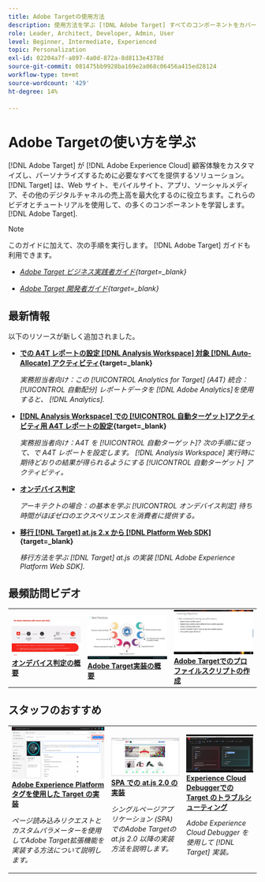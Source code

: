 ```yaml
---
title: Adobe Targetの使用方法
description: 使用方法を学ぶ [!DNL Adobe Target] すべてのコンポーネントをカバーするこのチュートリアルとビデオのコレクションが用意されています。
role: Leader, Architect, Developer, Admin, User
level: Beginner, Intermediate, Experienced
topic: Personalization
exl-id: 02204a7f-a897-4a0d-872a-8d8113e4378d
source-git-commit: 081475bb9928ba169e2a068c06456a415ed28124
workflow-type: tm+mt
source-wordcount: '429'
ht-degree: 14%

---
```


# Adobe Targetの使い方を学ぶ

[!DNL Adobe Target] が [!DNL Adobe Experience Cloud] 顧客体験をカスタマイズし、パーソナライズするために必要なすべてを提供するソリューション。 [!DNL Target] は、Web サイト、モバイルサイト、アプリ、ソーシャルメディア、その他のデジタルチャネルの売上高を最大化するのに役立ちます。これらのビデオとチュートリアルを使用して、の多くのコンポーネントを学習します。 [!DNL Adobe Target].

>[!NOTE]
>
>このガイドに加えて、次の手順を実行します。 [!DNL Adobe Target] ガイドも利用できます。
>
>* *[Adobe Target ビジネス実践者ガイド](https://experienceleague.adobe.com/docs/target/using/target-home.html?lang=ja){target=_blank}*
>
>* *[Adobe Target 開発者ガイド](https://experienceleague.adobe.com/docs/target-dev/developer/overview.html){target=_blank}*


## 最新情報

以下のリソースが新しく追加されました。

* **[での A4T レポートの設定 [!DNL Analysis Workspace] 対象 [!DNL Auto-Allocate] アクティビティ](integrations/set-up-a4t-reports-in-analysis-workspace-for-auto-allocate-activities.md){target=_blank}**

   *実務担当者向け：この [!UICONTROL Analytics for Target] (A4T) 統合： [!UICONTROL 自動配分] レポートデータを [!DNL Adobe Analytics]を使用すると、 [!DNL Analytics].*


* **[ [!DNL Analysis Workspace]  での [!UICONTROL 自動ターゲット]アクティビティ用 A4T レポートの設定](integrations/set-up-a4t-reports-in-analysis-workspace-for-auto-target-activities.md){target=_blank}**

   *実務担当者向け：A4T を [!UICONTROL 自動ターゲット]? 次の手順に従って、で A4T レポートを設定します。 [!DNL Analysis Workspace] 実行時に期待どおりの結果が得られるようにする [!UICONTROL 自動ターゲット] アクティビティ。*

* **[オンデバイス判定](implementation/on-device-decisioning-overview.md)**

   *アーキテクトの場合：の基本を学ぶ [!UICONTROL オンデバイス判定] 待ち時間がほぼゼロのエクスペリエンスを消費者に提供する。*

* **[移行 [!DNL Target] at.js 2.x から [!DNL Platform Web SDK]](https://experienceleague.adobe.com/docs/platform-learn/migrate-target-to-websdk/introduction.html?lang=ja){target=_blank}**

   *移行方法を学ぶ [!DNL Target] at.js の実装 [!DNL Adobe Experience Platform Web SDK].*

## 最頻訪問ビデオ

<table>
<tr>
  <td>
    <a href="https://experienceleague.adobe.com/docs/target-dev/developer/server-side/on-device-decisioning/overview.html"> 
      <img alt="オンデバイス判定の概要" src="./assets/329032.png"/>
    </a>
    <div>
      <a href="https://experienceleague.adobe.com/docs/target-dev/developer/server-side/on-device-decisioning/overview.html">
    <strong>オンデバイス判定の概要</strong>
    </a>
    </div>
    <!--- <p>
    <em>Learn how to implement the Adobe Target extension with a page load request and custom parameters.</em>
    <p> --->
  </td>
   <td>
    <a href="https://experienceleague.adobe.com/docs/target-learn/tutorials/implementation/2.1-intro-to-target-implementation.html">
      <img alt="Adobe Target実装の概要" src="./assets/35139.png" />
    </a>
    <div>
    <a href="https://experienceleague.adobe.com/docs/target-learn/tutorials/implementation/2.1-intro-to-target-implementation.html">
    <strong>Adobe Target実装の概要</strong>
    </a>
    </div>
    <!--- <p>
    <em> Learn how to implement at.js 2.0 (and later) in SPAs.</em>
    <p> --->
  </td>
  <td>
    <a href="https://experienceleague.adobe.com/docs/target-learn/tutorials/audiences/create-profile-scripts.html">
      <img alt="Adobe Targetでのプロファイルスクリプトの作成" src="./assets/17394.png" />
    </a>
    <div>
      <a href="https://experienceleague.adobe.com/docs/target-learn/tutorials/audiences/create-profile-scripts.html">
    <strong>Adobe Targetでのプロファイルスクリプトの作成</strong>
    </a>
    </div>
    <!--- <p>
    <em>Learn how to use the Adobe Experience Cloud Debugger to understand your [!DNL Target] implementation. Learn how to quickly view your library configuration, examine requests to make sure that your custom parameters are being passed correctly, turn on console logging, and disable all [!DNL Target] requests, and use the Mbox Trace tool.</em>
    <p> --->
  </td>
</tr>
</table>

## スタッフのおすすめ

<table>
<tr>
  <td>
    <a href="https://experienceleague.adobe.com/docs/platform-learn/implement-in-websites/implement-solutions/target.html"> 
      <img alt="Adobe Experience Platformタグを使用した Target の実装" src="./assets/add-adobe-target.png"/>
    </a>
    <div>
      <a href="https://experienceleague.adobe.com/docs/platform-learn/implement-in-websites/implement-solutions/target.html">
    <strong>Adobe Experience Platformタグを使用した Target の実装</strong>
    </a>
    </div>
    <p>
    <em>ページ読み込みリクエストとカスタムパラメーターを使用してAdobe Target拡張機能を実装する方法について説明します。</em>
    <p>
  </td>
   <td>
    <a href="https://experienceleague.adobe.com/docs/target-learn/tutorials/implementation/implement-atjs-20-in-a-single-page-application.html">
      <img alt="シングルページアプリケーション (SPA) での at.js 2.0 を使用したAdobe Targetの実装" src="./assets/26248.png" />
    </a>
    <div>
    <a href="https://experienceleague.adobe.com/docs/target-learn/tutorials/implementation/implement-atjs-20-in-a-single-page-application.html">
    <strong>SPA での at.js 2.0 の実装</strong>
    </a>
    </div>
    <p>
    <em> シングルページアプリケーション (SPA) でのAdobe Targetの at.js 2.0 以降の実装方法を説明します。</em>
    <p>
  </td>
  <td>
    <a href="https://experienceleague.adobe.com/docs/target-learn/tutorials/troubleshooting/troubleshoot-with-the-experience-cloud-debugger.html">
      <img alt="Experience Cloud Debuggerでの Target のトラブルシューティング" src="./assets/23115.png" />
    </a>
    <div>
      <a href="https://experienceleague.adobe.com/docs/target-learn/tutorials/troubleshooting/troubleshoot-with-the-experience-cloud-debugger.html">
    <strong>Experience Cloud Debuggerでの Target のトラブルシューティング</strong>
    </a>
    </div>
    <p>
    <em>Adobe Experience Cloud Debugger を使用して [!DNL Target] 実装。</em>
    <p>
  </td>
</tr>
</table>